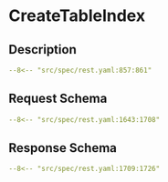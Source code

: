 # CreateTableIndex

## Description

```yaml
--8<-- "src/spec/rest.yaml:857:861"
```

## Request Schema

```yaml
--8<-- "src/spec/rest.yaml:1643:1708"
```
## Response Schema

```yaml
--8<-- "src/spec/rest.yaml:1709:1726"
```
